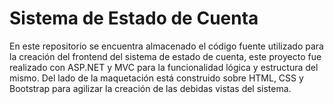 # Sistema de Estado de Cuenta
En este repositorio se encuentra almacenado el código fuente utilizado para la creación del frontend del sistema de estado de cuenta, este proyecto fue realizado con ASP.NET y MVC para la funcionalidad lógica y estructura del mismo. Del lado de la maquetación está construido sobre HTML, CSS y Bootstrap para agilizar la creación de las debidas vistas del sistema.
